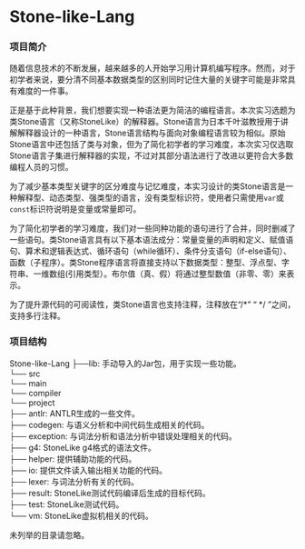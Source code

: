 # Stone-like-Lang

### 项目简介

随着信息技术的不断发展，越来越多的人开始学习用计算机编写程序。然而，对于初学者来说，要分清不同基本数据类型的区别同时记住大量的关键字可能是非常具有难度的一件事。

正是基于此种背景，我们想要实现一种语法更为简洁的编程语言。本次实习选题为类Stone语言（又称StoneLike）的解释器。Stone语言为日本千叶滋教授用于讲解解释器设计的一种语言，Stone语言结构与面向对象编程语言较为相似。原始Stone语言中还包括了类与对象，但为了简化初学者的学习难度，本次实习仅选取Stone语言子集进行解释器的实现，不过对其部分语法进行了改进以更符合大多数编程人员的习惯。

为了减少基本类型关键字的区分难度与记忆难度，本实习设计的类Stone语言是一种解释型、动态类型、强类型的语言，没有类型标识符，使用者只需使用`var`或`const`标识符说明是变量或常量即可。

为了简化初学者的学习难度，我们对一些同种功能的语句进行了合并，同时删减了一些语句。类Stone语言具有以下基本语法成分：常量变量的声明和定义、赋值语句、算术和逻辑表达式、循环语句（while循环）、条件分支语句（if-else语句）、函数（子程序）。类Stone程序语言将直接支持以下数据类型：整型、浮点型、字符串、一维数组(引用类型）。布尔值（真、假）将通过整型数值（非零、零）来表示。

为了提升源代码的可阅读性，类Stone语言也支持注释，注释放在“/*” “ */ ”之间，支持多行注释。



### 项目结构

Stone-like-Lang
├──lib: 手动导入的Jar包，用于实现一些功能。  
└── src  
    └── main  
        └── compiler  
            └── project  
                ├── antlr: ANTLR生成的一些文件。  
                ├── codegen: 与语义分析和中间代码生成相关的代码。  
                ├── exception: 与词法分析和语法分析中错误处理相关的代码。  
                ├── g4: StoneLike g4格式的语法文件。  
                ├── helper: 提供辅助功能的代码。  
                ├── io: 提供文件读入输出相关功能的代码。  
                ├── lexer: 与词法分析有关的代码。  
                ├── result: StoneLike测试代码编译后生成的目标代码。  
                ├── test: StoneLike测试代码。  
                └── vm: StoneLike虚拟机相关的代码。  
  
  
未列举的目录请忽略。  